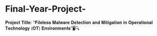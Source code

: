 # Final-Year-Project-
𝐏𝐫𝐨𝐣𝐞𝐜𝐭 𝐓𝐢𝐭𝐥𝐞: “𝐅𝐢𝐥𝐞𝐥𝐞𝐬𝐬 𝐌𝐚𝐥𝐰𝐚𝐫𝐞 𝐃𝐞𝐭𝐞𝐜𝐭𝐢𝐨𝐧 𝐚𝐧𝐝 𝐌𝐢𝐭𝐢𝐠𝐚𝐭𝐢𝐨𝐧 𝐢𝐧 𝐎𝐩𝐞𝐫𝐚𝐭𝐢𝐨𝐧𝐚𝐥 𝐓𝐞𝐜𝐡𝐧𝐨𝐥𝐨𝐠𝐲 (𝐎𝐓) 𝐄𝐧𝐯𝐢𝐫𝐨𝐧𝐦𝐞𝐧𝐭𝐬”🖥️🔍
